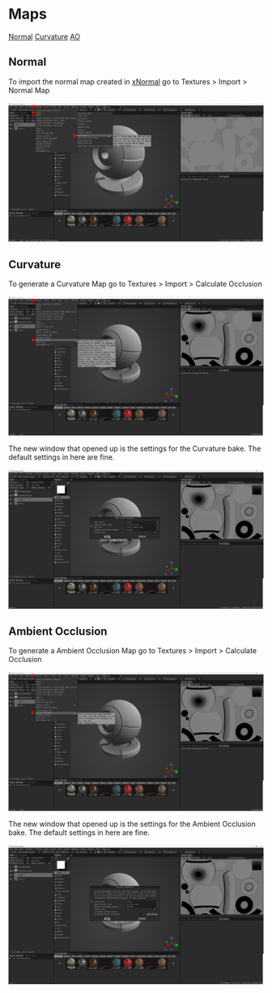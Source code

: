 # Maps

[Normal](#normal)
[Curvature](#curvature)
[AO](#ao)

## Normal

To import the normal map created in [xNormal](../XNormal/Baking%20Normals.md#how-to-bake-normals) go to Textures > Import > Normal Map <br/><br/>![Import Normal Map](./img/Normal.png)

## Curvature

To generate a Curvature Map go to Textures > Import > Calculate Occlusion <br/><br/>![Curvature Map](./img/CurveMap.png)

The new window that opened up is the settings for the Curvature bake. The default settings in here are fine. <br/><br/>![Curvature Settings](./img/CurveSettings.png)

## Ambient Occlusion

To generate a Ambient Occlusion Map go to Textures > Import > Calculate Occlusion <br/><br/>![Ambient Occlusion Map](./img/AOMap.png)

The new window that opened up is the settings for the Ambient Occlusion bake. The default settings in here are fine. <br/><br/>![Ambient Occlusion Settings](./img/AOSettings.png)